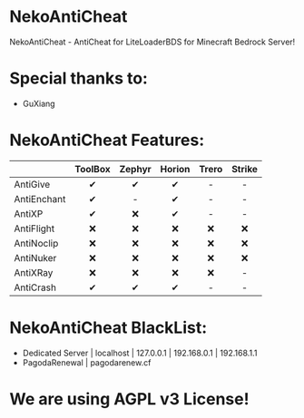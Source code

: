 # NekoAntiCheat
NekoAntiCheat - AntiCheat for LiteLoaderBDS for Minecraft Bedrock Server!
# Special thanks to:
* GuXiang
# NekoAntiCheat Features:
|  | ToolBox | Zephyr | Horion | Trero | Strike |
|:---|:---:|:---:|:---:|:---:|:---:|
| AntiGive | ✔ | ✔ | ✔ | - | - |
| AntiEnchant | ✔ | - | ✔ | - | - |
| AntiXP | ✔ | ❌ | ✔ | - | - |
| AntiFlight | ❌ | ❌ | ❌ | ❌ | ❌ |
| AntiNoclip | ❌ | ❌ | ❌ | ❌ | ❌ |
| AntiNuker | ❌ | ❌ | ❌ | ❌ | ❌ |
| AntiXRay | ❌ | ❌ | ❌ | ❌ | - |
| AntiCrash | ✔ | ✔ | ✔ | - | - |
# NekoAntiCheat BlackList:
* Dedicated Server | localhost | 127.0.0.1 | 192.168.0.1 | 192.168.1.1
* PagodaRenewal | pagodarenew.cf

# We are using AGPL v3 License!
